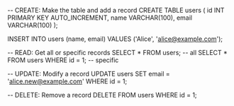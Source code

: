 -- CREATE: Make the table and add a record
CREATE TABLE users (
    id INT PRIMARY KEY AUTO_INCREMENT,
    name VARCHAR(100),
    email VARCHAR(100)
);

INSERT INTO users (name, email)
VALUES ('Alice', 'alice@example.com');

-- READ: Get all or specific records
SELECT * FROM users; -- all
SELECT * FROM users WHERE id = 1; -- specific

-- UPDATE: Modify a record
UPDATE users
SET email = 'alice.new@example.com'
WHERE id = 1;

-- DELETE: Remove a record
DELETE FROM users
WHERE id = 1;
